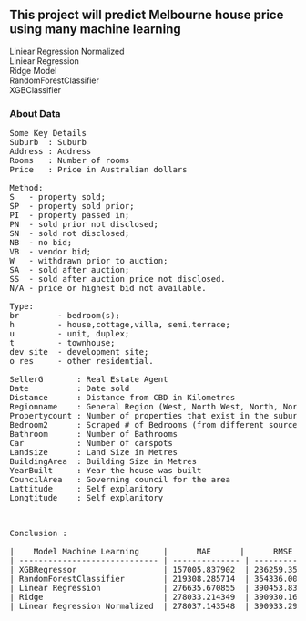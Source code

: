 ## This project will predict Melbourne house price using many machine learning

Liniear Regression Normalized <br>
Liniear Regression <br>
Ridge Model <br>
RandomForestClassifier <br>
XGBClassifier <br>

### About Data

<pre>
Some Key Details
Suburb  : Suburb
Address : Address
Rooms   : Number of rooms
Price   : Price in Australian dollars

Method:
S   - property sold;
SP  - property sold prior;
PI  - property passed in;
PN  - sold prior not disclosed;
SN  - sold not disclosed;
NB  - no bid;
VB  - vendor bid;
W   - withdrawn prior to auction;
SA  - sold after auction;
SS  - sold after auction price not disclosed.
N/A - price or highest bid not available.

Type:
br        - bedroom(s);
h         - house,cottage,villa, semi,terrace;
u         - unit, duplex;
t         - townhouse;
dev site  - development site;
o res     - other residential.

SellerG       : Real Estate Agent
Date          : Date sold
Distance      : Distance from CBD in Kilometres
Regionname    : General Region (West, North West, North, North east …etc)
Propertycount : Number of properties that exist in the suburb.
Bedroom2      : Scraped # of Bedrooms (from different source)
Bathroom      : Number of Bathrooms
Car           : Number of carspots
Landsize      : Land Size in Metres
BuildingArea  : Building Size in Metres
YearBuilt     : Year the house was built
CouncilArea   : Governing council for the area
Lattitude     : Self explanitory
Longtitude    : Self explanitory
<pre>


Conclusion :

|    Model Machine Learning     |      MAE	    |      RMSE     | R2-score  |
| ----------------------------- | -------------- | -------------- | --------- |
| XGBRegressor                  | 157005.837902  | 236259.353358  | 0.854719  |
| RandomForestClassifier        | 219308.285714  | 354336.009620  | 0.673216  |
| Linear Regression             | 276635.670855  | 390453.838965  | 0.603202  |
| Ridge                         | 278033.214349	 | 390930.162533  | 0.602234  | 
| Linear Regression Normalized  | 278037.143548  | 390933.299419  | 0.602227  |
